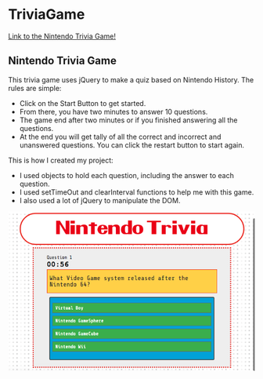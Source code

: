 # TriviaGame
[Link to the Nintendo Trivia Game!](https://alejandro-loja.github.io/TriviaGame/)

## Nintendo Trivia Game
This trivia game uses jQuery to make a quiz based on Nintendo History.
The rules are simple: 
- Click on the Start Button to get started.
- From there, you have two minutes to answer 10 questions.
- The game end after two minutes or if you finished answering all the questions.
- At the end you will get tally of all the correct and incorrect and unanswered questions. You can click the restart button to start again.

This is how I created my project: 
- I used objects to hold each question, including the answer to each question.
- I used setTimeOut and clearInterval functions to help me with this game. 
- I also used a lot of jQuery to manipulate the DOM.

![Image of Nintendo Trivia](/rm_nintendo_trivia.png)